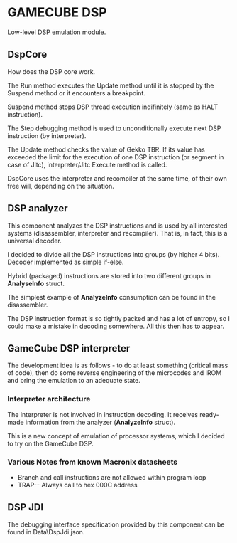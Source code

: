 # GAMECUBE DSP

Low-level DSP emulation module.

## DspCore

How does the DSP core work.

The Run method executes the Update method until it is stopped by the Suspend method or it encounters a breakpoint.

Suspend method stops DSP thread execution indifinitely (same as HALT instruction).

The Step debugging method is used to unconditionally execute next DSP instruction (by interpreter).

The Update method checks the value of Gekko TBR. If its value has exceeded the limit for the execution of one DSP instruction (or segment in case of Jitc),
interpreter/Jitc Execute method is called.

DspCore uses the interpreter and recompiler at the same time, of their own free will, depending on the situation.

## DSP analyzer

This component analyzes the DSP instructions and is used by all interested systems (disassembler, interpreter and recompiler). 
That is, in fact, this is a universal decoder.

I decided to divide all the DSP instructions into groups (by higher 4 bits). Decoder implemented as simple if-else.

Hybrid (packaged) instructions are stored into two different groups in **AnalyseInfo** struct.

The simplest example of **AnalyzeInfo** consumption can be found in the disassembler.

The DSP instruction format is so tightly packed and has a lot of entropy, so I could make a mistake in decoding somewhere. All this then has to appear.

## GameCube DSP interpreter

The development idea is as follows - to do at least something (critical mass of code), then do some reverse engineering
of the microcodes and IROM and bring the emulation to an adequate state.

### Interpreter architecture

The interpreter is not involved in instruction decoding. It receives ready-made information from the analyzer (**AnalyzeInfo** struct).

This is a new concept of emulation of processor systems, which I decided to try on the GameCube DSP.

### Various Notes from known Macronix datasheets

- Branch and call instructions are not allowed within program loop
- TRAP-- Always call to hex 000C address

## DSP JDI

The debugging interface specification provided by this component can be found in Data\DspJdi.json.
